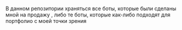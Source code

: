 В данном репозитории храняться все боты, которые были сделаны мной на продажу , либо те боты, которые как-либо подходят для портфолио с моей точки зрения
